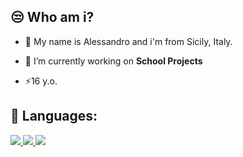## 😒 Who am i?
- 🎈 My name is Alessandro and i'm from Sicily, Italy.

- 🔭 I’m currently working on **School Projects**

- ⚡16 y.o.
## 🍕 Languages:

<p align="left"> 
    <a href="https://git-scm.com/" target="_blank"> <img src="https://img.icons8.com/color/48/000000/git.png"/> </a> 
    <a href="https://arduino.cc/" target="_blank"> <img src="https://img.icons8.com/color/50/000000/arduino.png"/> </a> 
    <a href="https://www.cplusplus.com/" target="_blank"> <img src="https://img.icons8.com/color/50/000000/c-plus-plus-logo.png"/> </a>
</p>
